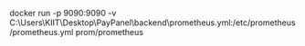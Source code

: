 docker run -p 9090:9090 -v C:\Users\KIIT\Desktop\PayPanel\backend\prometheus.yml:/etc/prometheus/prometheus.yml prom/prometheus
